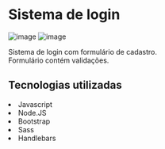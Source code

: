 # Sistema de login
![image](https://user-images.githubusercontent.com/69487022/123869665-a881a800-d907-11eb-835f-f91709f3695e.png)
![image](https://user-images.githubusercontent.com/69487022/123870440-b552cb80-d908-11eb-8c5a-c1f35f72f1bd.png)

Sistema de login com formulário de cadastro.
<br>
Formulário contém validações.

## Tecnologias utilizadas
<li>Javascript</li>
<li>Node.JS</li>
<li>Bootstrap</li>
<li>Sass</li>
<li>Handlebars</li>

